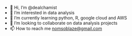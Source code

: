 - 👋 Hi, I’m @dealchamist
- 👀 I’m interested in data analysis 
- 🌱 I’m currently learning python, R, google cloud and AWS
- 💞️ I’m looking to collaborate on data analysis projects
- 📫 How to reach me nomsoblaze@gmail.com

<!---
dealchamist/dealchamist is a ✨ special ✨ repository because its `README.md` (this file) appears on your GitHub profile.
You can click the Preview link to take a look at your changes.
--->
